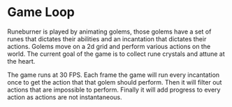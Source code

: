 # Game Loop

Runeburner is played by animating golems, those golems have a set of runes that dictates their abilities and an incantation that dictates their actions. Golems move on a 2d grid and perform various actions on the world. The current goal of the game is to collect rune crystals and attune at the heart.

The game runs at 30 FPS. Each frame the game will run every incantation once to get the action that that golem should perform. Then it will filter out actions that are impossible to perform. Finally it will add progress to every action as actions are not instantaneous.
